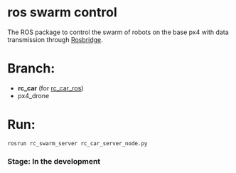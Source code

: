 # ros swarm control
The ROS package to control the swarm of robots on the base px4 with data transmission through [Rosbridge](http://wiki.ros.org/rosbridge_suite).

# Branch:
* **rc_car** (for [rc_car_ros](https://github.com/GigaFlopsis/rc_car_ros))
* px4_drone

# Run:

```
rosrun rc_swarm_server rc_car_server_node.py
```

### Stage: In the development
